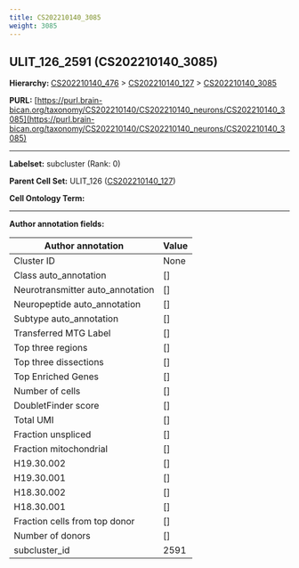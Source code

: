 ```yaml
---
title: CS202210140_3085
weight: 3085
---
```

## ULIT_126_2591 (CS202210140_3085)
<b>Hierarchy: </b>
[CS202210140_476](../CS202210140_476) >
[CS202210140_127](../CS202210140_127) >
[CS202210140_3085](../CS202210140_3085)

**PURL:** [https://purl.brain-bican.org/taxonomy/CS202210140/CS202210140_neurons/CS202210140_3085](https://purl.brain-bican.org/taxonomy/CS202210140/CS202210140_neurons/CS202210140_3085)

---


**Labelset:** subcluster (Rank: 0)

**Parent Cell Set:** ULIT_126 ([CS202210140_127](../CS202210140_127))



**Cell Ontology Term:** 

[MARKER GENES.]: #


---

[TRANSFERRED ANNOTATIONS.]: #


[AUTHOR ANNOTATION FIELDS.]: #


**Author annotation fields:**

| Author annotation | Value |
|-------------------|-------|
|Cluster ID|None|
|Class auto_annotation|[]|
|Neurotransmitter auto_annotation|[]|
|Neuropeptide auto_annotation|[]|
|Subtype auto_annotation|[]|
|Transferred MTG Label|[]|
|Top three regions|[]|
|Top three dissections|[]|
|Top Enriched Genes|[]|
|Number of cells|[]|
|DoubletFinder score|[]|
|Total UMI|[]|
|Fraction unspliced|[]|
|Fraction mitochondrial|[]|
|H19.30.002|[]|
|H19.30.001|[]|
|H18.30.002|[]|
|H18.30.001|[]|
|Fraction cells from top donor|[]|
|Number of donors|[]|
|subcluster_id|2591|
